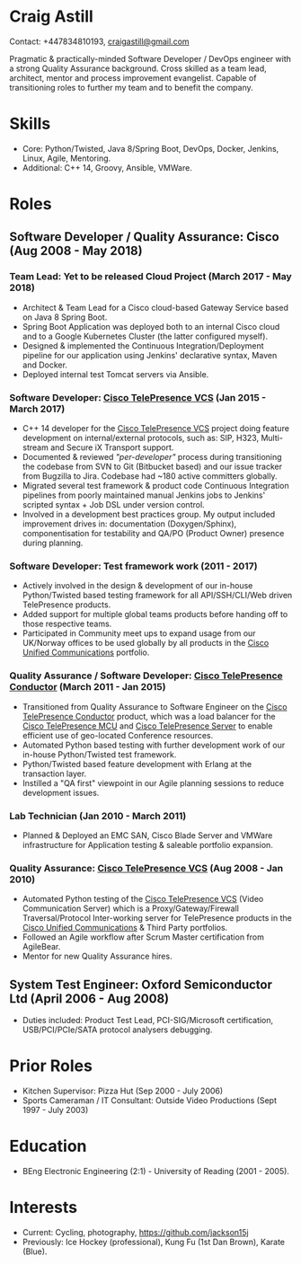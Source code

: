 Craig Astill
============

Contact: +447834810193, craigastill@gmail.com

Pragmatic & practically-minded Software Developer / DevOps engineer with a
strong Quality Assurance background. Cross skilled as a team lead, architect,
mentor and process improvement evangelist. Capable of transitioning roles to
further my team and to benefit the company.

Skills
======

* Core: Python/Twisted, Java 8/Spring Boot, DevOps, Docker, Jenkins, Linux,
  Agile, Mentoring.
* Additional: C++ 14, Groovy, Ansible, VMWare.

Roles
=====

Software Developer / Quality Assurance: Cisco (Aug 2008 - May 2018)
-------------------------------------------------------------------

### Team Lead: Yet to be released Cloud Project (March 2017 - May 2018)

* Architect & Team Lead for a Cisco cloud-based Gateway Service based on Java 8
  Spring Boot.
* Spring Boot Application was deployed both to an internal Cisco cloud and to a
  Google Kubernetes Cluster (the latter configured myself).
* Designed & implemented the Continuous Integration/Deployment pipeline for our
  application using Jenkins' declarative syntax, Maven and Docker.
* Deployed internal test Tomcat servers via Ansible.

### Software Developer: [Cisco TelePresence VCS] (Jan 2015 - March 2017)

* C++ 14 developer for the [Cisco TelePresence VCS] project doing feature
  development on internal/external protocols, such as: SIP, H323, Multi-stream
  and Secure iX Transport support.
* Documented & reviewed _"per-developer"_ process during transitioning the
  codebase from SVN to Git (Bitbucket based) and our issue tracker from
  Bugzilla to Jira. Codebase had ~180 active committers globally.
* Migrated several test framework & product code Continuous Integration
  pipelines from poorly maintained manual Jenkins jobs to Jenkins' scripted
  syntax + Job DSL under version control.
* Involved in a development best practices group. My output included
  improvement drives in: documentation (Doxygen/Sphinx), componentisation for
  testability and QA/PO (Product Owner) presence during planning.

### Software Developer: Test framework work (2011 - 2017)

* Actively involved in the design & development of our in-house Python/Twisted
  based testing framework for all API/SSH/CLI/Web driven TelePresence products.
* Added support for multiple global teams products before handing off to those
  respective teams.
* Participated in Community meet ups to expand usage from our UK/Norway offices
  to be used globally by all products in the [Cisco Unified Communications]
  portfolio.

### Quality Assurance / Software Developer: [Cisco TelePresence Conductor] (March 2011 - Jan 2015)

* Transitioned from Quality Assurance to Software Engineer on the
  [Cisco TelePresence Conductor] product, which was a load balancer for the
  [Cisco TelePresence MCU] and [Cisco TelePresence Server] to enable efficient
  use of geo-located Conference resources.
* Automated Python based testing with further development work of our in-house
  Python/Twisted test framework.
* Python/Twisted based feature development with Erlang at the transaction
  layer.
* Instilled a "QA first" viewpoint in our Agile planning sessions to reduce
  development issues.

### Lab Technician (Jan 2010 - March 2011)

* Planned & Deployed an EMC SAN, Cisco Blade Server and VMWare infrastructure
  for Application testing & saleable portfolio expansion.

### Quality Assurance: [Cisco TelePresence VCS] (Aug 2008 - Jan 2010)

* Automated Python testing of the [Cisco TelePresence VCS] (Video Communication
  Server) which is a Proxy/Gateway/Firewall Traversal/Protocol Inter-working
  server for TelePresence products in the [Cisco Unified Communications] &
  Third Party portfolios.
* Followed an Agile workflow after Scrum Master certification from AgileBear.
* Mentor for new Quality Assurance hires.

System Test Engineer: Oxford Semiconductor Ltd (April 2006 - Aug 2008)
----------------------------------------------------------------------

* Duties included: Product Test Lead, PCI-SIG/Microsoft certification,
  USB/PCI/PCIe/SATA protocol analysers debugging.

Prior Roles
===========

* Kitchen Supervisor: Pizza Hut (Sep 2000 - July 2006)
* Sports Cameraman / IT Consultant: Outside Video Productions (Sept 1997 - July 2003)

Education
=========

* BEng Electronic Engineering (2:1) - University of Reading (2001 - 2005).

Interests
=========

* Current: Cycling, photography, https://github.com/jackson15j
* Previously: Ice Hockey (professional), Kung Fu (1st Dan Brown), Karate
  (Blue).


[Cisco TelePresence VCS]: https://www.cisco.com/c/en/us/products/unified-communications/telepresence-video-communication-server-vcs/index.html
[Cisco TelePresence Conductor]: https://www.cisco.com/c/en/us/products/conferencing/telepresence-conductor/index.html
[Cisco TelePresence MCU]: https://www.cisco.com/c/en/us/products/conferencing/telepresence-mcu-mse-series/index.html
[Cisco TelePresence Server]: https://www.cisco.com/c/en/us/products/conferencing/telepresence-server/index.html
[Cisco Unified Communications]: https://www.cisco.com/c/en/us/products/unified-communications/index.html
